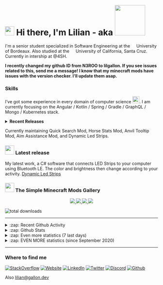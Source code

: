 <h1> <img src="https://emojis.slackmojis.com/emojis/images/1531849430/4246/blob-sunglasses.gif?1531849430" width="30"/> Hi there, I'm Lilian - aka <img src="https://github.com/lilgallon/lilgallon/raw/master/nero_animated_small_transparent_crop.gif" width="100"/> </h1>

I'm a senior student specialized in Software Engineering at the <img src="https://image.flaticon.com/icons/svg/197/197560.svg" width="13"/> University of Bordeaux. Also studied at the <img src="https://image.flaticon.com/icons/svg/197/197484.svg" width="13"/> University of California, Santa Cruz. Currently in intership at @4SH.

**I recently changed my github ID from N3ROO to lilgallon. If you see issues related to this, send me a message! I know that my minecraft mods have issues with the version checker. I'll update them asap.**

<h3> Skills </h3>

I’ve got some experience in every domain of computer science <img src="https://media.giphy.com/media/WUlplcMpOCEmTGBtBW/giphy.gif" width="23">. I am currently focusing on the Angular / Kotlin / Spring / Gradle / GraphQL / Mongo / Kubernetes stack.

<details>
  <summary><b>Recent Releases</b></summary>

| 🎁 Project | 📝 Description |
|----|----|
| [Daily Wallhaven Wallpaper](https://github.com/lilgallon/Daily-Wallhaven-Wallpaper) 1.0.0 | A script that changes your wallpaper everyday by picking one on [Wallhaven]([W](https://wallhaven.cc/)) |
| [BettercolorsEngine](https://github.com/lilgallon/BettercolorsEngine) 1.1.0 (published on maven central) | The Engine of the Minecraft mod [Bettercolors](https://github.com/lilgallon/Bettercolors). Can be used for anything else that requires an automatically generated GUI  |
| [LatencyMod](https://github.com/lilgallon/LatencyMod) 0.1.0 | A Minecraft mod that displays your latency |
| [Aim Assistance Mod](https://github.com/lilgallon/AimAssistanceMod) 1.3.0 | A Minecraft mod that helps you aiming |
| [Bettercolors](https://github.com/lilgallon/Bettercolors) 7.3.0 | A Minecraft assistance mod
| [Quick Search Mod](https://github.com/lilgallon/QuickSearchMod) 1.0.0 | A Minecraft mod to search for items
| [Horse Stats Mod](https://github.com/lilgallon/HorseStatsMod) 1.3.1 | A Minecraft mod that shows the statistics of the ridden horse
| [Anvil Tooltip Mod](https://github.com/lilgallon/AnvilTooltipMod) 1.0.0 | A Minecraft mod that shows the number of anvil uses as well as the repair cost of an item
| [Dynamic Led Strips](https://github.com/lilgallon/DynamicLedStrips) 0.1.0 | A program that takes control of cheap Led Strips controllers to make them look expensive

</details>

Currently maintaining Quick Search Mod, Horse Stats Mod, Anvil Tooltip Mod, Aim Assistance Mod, and Dynamic Led Strips.

<h3> <img width=30 src="https://github.com/lilgallon/DynamicLedStrips/raw/main/.github/bls_icon.png"> Latest release </h3>
                                                                                       
My latest work, a C# software that connects LED Strips to your computer using Bluetooth LE. The color and brightness then change according to your activity. [Dynamic Led Strips](https://github.com/lilgallon/DynamicLedStrips)

<h3> <img src="https://github.com/lilgallon/lilgallon/raw/master/curseforge_png.png" width="30"/> The Simple Minecraft Mods Gallery </h3>

<p style="text-align:center">
  <a href="https://www.curseforge.com/minecraft/mc-mods/aim-assistance"> <img src="https://github.com/lilgallon/AimAssistanceMod/raw/MC_1.16.3/.github/images/aimassistancemod.png"> </a>
  <a href="https://www.curseforge.com/minecraft/mc-mods/horse-statistics"> <img src="https://github.com/lilgallon/HorseStatsMod/raw/MC_1.16.x/.github/resources/horsestatsmod.png"> </a>
  <a href="https://www.curseforge.com/minecraft/mc-mods/quick-search"> <img src="https://github.com/lilgallon/QuickSearchMod/raw/MC_1.16.3/.github/resources/quicksearch.png"> </a>
  <a href="https://www.curseforge.com/minecraft/mc-mods/anvil-tooltip-mod"> <img src="https://github.com/lilgallon/AnvilTooltipMod/raw/MC_1.16.3/.github/resources/anviltooltipmod.png"> </a>
</p>

![total downloads](https://img.shields.io/badge/Total%20downlods-20k%2B-brightgreen?style=for-the-badge&logo=java&labelColor=2E3440)

---

<details>
  <summary>:zap: Recent Github Activity</summary>

<!--START_SECTION:activity-->
1. ❗️ Opened issue [#8](https://github.com/N3ROO/HorseStatsMod/issues/8) in [N3ROO/HorseStatsMod](https://github.com/N3ROO/HorseStatsMod)
2. 🎉 Merged PR [#7](https://github.com/N3ROO/HorseStatsMod/pull/7) in [N3ROO/HorseStatsMod](https://github.com/N3ROO/HorseStatsMod)
3. 🗣 Commented on [#7](https://github.com/N3ROO/HorseStatsMod/issues/7) in [N3ROO/HorseStatsMod](https://github.com/N3ROO/HorseStatsMod)
4. ❗️ Closed issue [#6](https://github.com/N3ROO/HorseStatsMod/issues/6) in [N3ROO/HorseStatsMod](https://github.com/N3ROO/HorseStatsMod)
5. 🗣 Commented on [#6](https://github.com/N3ROO/HorseStatsMod/issues/6) in [N3ROO/HorseStatsMod](https://github.com/N3ROO/HorseStatsMod)
<!--END_SECTION:activity-->

</details>

<details>
  <summary>:zap: Github Stats</summary>
<br>

![bio](https://github-readme-stats.vercel.app/api?username=lilgallon&show_icons=true&hide_title=true)

![lang](https://github-readme-stats.vercel.app/api/top-langs/?username=lilgallon&layout=compact&hide=jupyter%20notebook)

</details>

<details>
  <summary>:zap: Even more statistics (7 last days)</summary>
<br>

<img src="https://wakatime.com/share/@3c59958d-a444-4018-bacc-6e46cccf8835/d3b8039d-4b10-4854-9ba4-75f55e51745b.svg" width=500/>

<img src="https://wakatime.com/share/@3c59958d-a444-4018-bacc-6e46cccf8835/525f0563-4377-4a5a-b27a-18d6eb21f33f.svg" width=500/>

<img src="https://wakatime.com/share/@3c59958d-a444-4018-bacc-6e46cccf8835/54eebe48-4f46-407b-93ac-d4e9db98ce8e.svg" width=500/>

<img src="https://wakatime.com/share/@3c59958d-a444-4018-bacc-6e46cccf8835/f5524270-6093-4871-8575-a23a40e7da56.svg" width=500/>

*Yeah, I like Windows*

</details>


<details>
  <summary>:zap: EVEN MORE statistics (since September 2020)</summary>
<br>

<img src="https://wakatime.com/share/@3c59958d-a444-4018-bacc-6e46cccf8835/11852978-667b-4618-a12e-c32ebee99758.svg" width=500/>

<img src="https://wakatime.com/share/@3c59958d-a444-4018-bacc-6e46cccf8835/86bfa371-90aa-4fb9-ac39-16f4ba1489a3.svg" width=500/>

<img src="https://wakatime.com/share/@3c59958d-a444-4018-bacc-6e46cccf8835/6d1a8fa9-ff2e-4a1e-beb7-aa2d30e195bc.svg" width=500/>

<img src="https://wakatime.com/share/@3c59958d-a444-4018-bacc-6e46cccf8835/de79b7cf-5162-4919-9b96-8a921a34ca61.svg" width=500/>

*Yeah, I like Windows*

</details>



---


<h3> Where to find me </h3>

<p>
<a href="https://stackoverflow.com/users/8811838/nero?tab=profile" target="_blank"><img alt="StackOverflow" src="https://img.shields.io/badge/StackOverflow-%23F48024.svg?&style=for-the-badge&logo=StackOverflow&logoColor=white" /></a>
<a href="https://gallon.dev" target="_blank"><img alt="Website" src="https://img.shields.io/badge/gallon.dev-%234C566A.svg?&style=for-the-badge&logo=microsoft-edge&logoColor=white" /></a>
<a href="https://www.linkedin.com/in/lilian-gallon" target="_blank"><img alt="LinkedIn" src="https://img.shields.io/badge/linkedin-%230077B5.svg?&style=for-the-badge&logo=linkedin&logoColor=white" /></a>
<a href="https://twitter.com/LilianSurf" target="_blank"><img alt="Twitter" src="https://img.shields.io/badge/twitter-%231DA1F2.svg?&style=for-the-badge&logo=twitter&logoColor=white" /></a>
<a href="https://discordapp.com/users/76281566866706432" target="_blank"><img alt="Discord" src="https://img.shields.io/badge/discord-%237289DA.svg?&style=for-the-badge&logo=discord&logoColor=white" /></a>
<a href="https://github.com/lilgallon" target="_blank"><img alt="Github" src="https://img.shields.io/badge/GitHub-%2312100E.svg?&style=for-the-badge&logo=Github&logoColor=white" /></a>
</p>

Also lilian@gallon.dev

